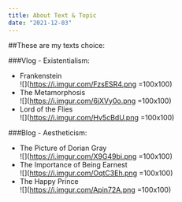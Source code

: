 ```yaml
---
title: About Text & Topic
date: "2021-12-03"
---
```


##These are my texts choice:
<!-- end -->
<!-- ![](=250x250) -->
###Vlog - Existentialism:
- Frankenstein <br />
![](https://i.imgur.com/FzsESR4.png =100x100)
- The Metamorphosis <br />
![](https://i.imgur.com/6jXVy0o.png =100x100)
- Lord of the Flies <br />
![](https://i.imgur.com/Hv5cBdU.png =100x100)


###Blog - Aestheticism:
- The Picture of Dorian Gray <br />
![](https://i.imgur.com/X9G49bi.png =100x100)
- The Importance of Being Earnest  <br />
![](https://i.imgur.com/OqtC3Eh.png =100x100)
- The Happy Prince <br />
![](https://i.imgur.com/Apin72A.png =100x100)

